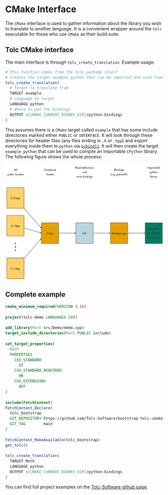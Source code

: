 # CMake Interface #

The `CMake` interface is used to gather information about the library you wish to translate to another language. It is a convenient wrapper around the `tolc` executable for those who use `CMake` as their build suite.

## Tolc CMake interface ##

The main interface is through `tolc_create_translation`. Example usage:

```cmake
# This function comes from the tolc package itself
# Creates the target example_python that can be imported and used from python
tolc_create_translation(
  # Target to translate from
  TARGET example
  # Language to target
  LANGUAGE python
  # Where to put the bindings
  OUTPUT ${CMAKE_CURRENT_BINARY_DIR}/python-bindings
)
```

This assumes there is a `CMake` target called `example` that has some include directories marked either `PUBLIC` or `INTERFACE`. It will look through these directories for header files (any files ending in `.h` or `.hpp`) and export everything inside them to `python` via [`pybind11`](https://github.com/pybind/pybind11). It will then create the target `example_python` that can be used to compile an importable `CPython` library. The following figure shows the whole process:

![Tolc tolc_create_translation overview](../img/tolcCreateTranslationOverview.png "tolc_create_translation overview")

## Complete example ##

```cmake
cmake_minimum_required(VERSION 3.15)

project(tolc-demo LANGUAGES CXX)

add_library(Math src/Demo/demo.cpp)
target_include_directories(Math PUBLIC include)

set_target_properties(
  Math
  PROPERTIES
    CXX_STANDARD
      17
    CXX_STANDARD_REQUIRED
      ON
    CXX_EXTENSIONS
      OFF
)

include(FetchContent)
FetchContent_Declare(
  tolc_bootstrap
  GIT_REPOSITORY https://github.com/Tolc-Software/bootstrap-tolc-cmake
  GIT_TAG        main
)

FetchContent_MakeAvailable(tolc_bootstrap)
get_tolc()

tolc_create_translation(
  TARGET Math
  LANGUAGE python
  OUTPUT ${CMAKE_CURRENT_BINARY_DIR}/python-bindings
)
```

You can find full project examples on the [Tolc-Software github page](https://github.com/Tolc-Software).
